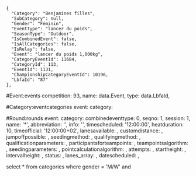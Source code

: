 ```
{
  "Category": "Benjamines filles",
  "SubCategory": null,
  "Gender": "Féminin",
  "EventType": "lancer du poids",
  "SeasonType": "Outdoor",
  "IsCombinedEvent": false,
  "IsAllCategories": false,
  "IsRelay": false,
  "Event": "lancer du poids 1,000kg",
  "CategoryEventId": 11684,
  "CategoryId": 113,
  "EventId": 1131,
  "ChampionshipCategoryEventId": 10196,
  "LbfaId": "87"
},

```

#Event:events
competition: 93,
name: data.Event,
type: data.LbfaId,

#Category:eventcategories
event:
category:

#Round:rounds
event:
category:
combinedeventtype: 0,
seqno: 1,
session: 1,
name: '*',
abbreviation: '',
info: '',
timescheduled: '12:00:00',
heatduration: 10,
timeofficial: '12:00:00+02',
lanesavailable: ,
customdistance: ,
jumpoffpossible: ,
seedingmethod: ,
qualifyingmethod: ,
qualificationparameters: ,
participantsforteampoints: ,
teampointsalgorithm: ,
seedingparameters: ,
pointcalculationalgorithm: ,
attempts: ,
startheight: ,
intervalheight: ,
status: ,
lanes_array: ,
datescheduled: ,


select * from categories
where gender = 'M/W' and
